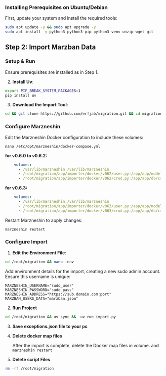 ### Installing Prerequisites on Ubuntu/Debian

First, update your system and install the required tools:

```bash
sudo apt update -y && sudo apt upgrade -y
sudo apt install -y python3 python3-pip python3-venv unzip wget git
```

## Step 2: Import Marzban Data

### Setup & Run

Ensure prerequisites are installed as in Step 1.


2. **Install Uv**:

```bash
export PIP_BREAK_SYSTEM_PACKAGES=1
pip install uv
```

3. **Download the Import Tool**:

```bash
cd && git clone https://github.com/erfjab/migration.git && cd migration
```

### Configure Marzneshin

Edit the Marzneshin Docker configuration to include these volumes:

```
nano /etc/opt/marzneshin/docker-compose.yml
```

**for v0.6.0 to v0.6.2:**

```yaml
    volumes:
      - /var/lib/marzneshin:/var/lib/marzneshin
      - /root/migration/app/importer/docker/v062/user.py:/app/app/models/user.py
      - /root/migration/app/importer/docker/v062/crud.py:/app/app/db/crud.py
```


**for v0.6.3:**

```yaml
    volumes:
      - /var/lib/marzneshin:/var/lib/marzneshin
      - /root/migration/app/importer/docker/v063/user.py:/app/app/models/user.py
      - /root/migration/app/importer/docker/v063/crud.py:/app/app/db/crud.py
```

Restart Marzneshin to apply changes:

```bash
marzneshin restart
```

### Configure Import

1. **Edit the Environment File**:

```bash
cd /root/migration && nano .env
```

Add environment details for the import, creating a new sudo admin account. Ensure this username is unique:

```
MARZNESHIN_USERNAME="sudo_user"
MARZNESHIN_PASSWORD="sudo_pass"
MARZNESHIN_ADDRESS="https://sub.domain.com:port"
MARZBAN_USERS_DATA="marzban.json"
```

2. **Run Project**
```bash
cd /root/migration && uv sync &&  uv run import.py
```

3. **Save exceptions.json file to your pc**

4. **Delete docker map files**
   
   After the import is complete, delete the Docker map files in volume. and `marzneshin restart` 


5. **Delete script Files**

```bash
rm -rf /root/migration
```